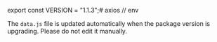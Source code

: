 export const VERSION = "1.1.3";# axios // env

The `data.js` file is updated automatically when the package version is upgrading. Please do not edit it manually.
